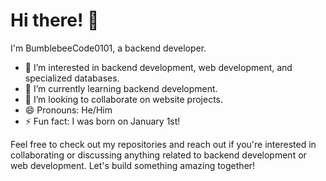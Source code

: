 # Hi there! 👋

I'm BumblebeeCode0101, a backend developer.

- 👀 I’m interested in backend development, web development, and specialized databases.
- 🌱 I’m currently learning backend development.
- 💞️ I’m looking to collaborate on website projects.
- 😄 Pronouns: He/Him
- ⚡ Fun fact: I was born on January 1st!

Feel free to check out my repositories and reach out if you're interested in collaborating or discussing anything related to backend development or web development. Let's build something amazing together!
